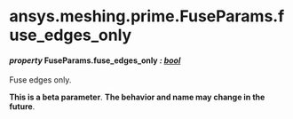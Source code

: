 # ansys.meshing.prime.FuseParams.fuse_edges_only

<a id="ansys.meshing.prime.FuseParams.fuse_edges_only"></a>

#### *property* FuseParams.fuse_edges_only *: [bool](https://docs.python.org/3.11/library/functions.html#bool)*

Fuse edges only.

**This is a beta parameter**. **The behavior and name may change in the future**.

<!-- !! processed by numpydoc !! -->
